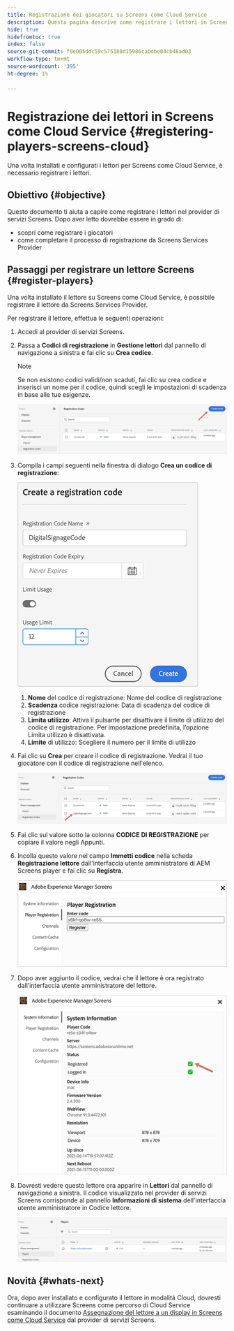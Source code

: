 ```yaml
---
title: Registrazione dei giocatori su Screens come Cloud Service
description: Questa pagina descrive come registrare i lettori in Screens come Cloud Service.
hide: true
hidefromtoc: true
index: false
source-git-commit: f0e005ddc59c575188d15986cabdbe04cb48ad03
workflow-type: tm+mt
source-wordcount: '395'
ht-degree: 1%

---
```



# Registrazione dei lettori in Screens come Cloud Service {#registering-players-screens-cloud}

Una volta installati e configurati i lettori per Screens come Cloud Service, è necessario registrare i lettori.

## Obiettivo {#objective}

Questo documento ti aiuta a capire come registrare i lettori nel provider di servizi Screens. Dopo aver letto dovrebbe essere in grado di:

* scopri come registrare i giocatori
* come completare il processo di registrazione da Screens Services Provider

## Passaggi per registrare un lettore Screens {#register-players}

Una volta installato il lettore su Screens come Cloud Service, è possibile registrare il lettore da Screens Services Provider.

Per registrare il lettore, effettua le seguenti operazioni:

1. Accedi al provider di servizi Screens.

1. Passa a **Codici di registrazione** in **Gestione lettori** dal pannello di navigazione a sinistra e fai clic su **Crea codice**.

   >[!NOTE]
   >Se non esistono codici validi/non scaduti, fai clic su crea codice e inserisci un nome per il codice, quindi scegli le impostazioni di scadenza in base alle tue esigenze.

   ![immagine](/help/screens-cloud/assets/player/register-player1.png)

1. Compila i campi seguenti nella finestra di dialogo **Crea un codice di registrazione**:

   ![immagine](/help/screens-cloud/assets/player/register-player2.png)

   1. **Nome** del codice di registrazione: Nome del codice di registrazione
   1. **Scadenza** codice registrazione: Data di scadenza del codice di registrazione
   1. **Limita utilizzo**: Attiva il pulsante per disattivare il limite di utilizzo del codice di registrazione. Per impostazione predefinita, l’opzione Limita utilizzo è disattivata.
   1. **Limite** di utilizzo: Scegliere il numero per il limite di utilizzo

1. Fai clic su **Crea** per creare il codice di registrazione. Vedrai il tuo giocatore con il codice di registrazione nell&#39;elenco.

   ![immagine](/help/screens-cloud/assets/player/register-player3.png)

1. Fai clic sul valore sotto la colonna **CODICE DI REGISTRAZIONE** per copiare il valore negli Appunti.

1. Incolla questo valore nel campo **Immetti codice** nella scheda **Registrazione lettore** dall&#39;interfaccia utente amministratore di AEM Screens player e fai clic su **Registra**.

   ![immagine](/help/screens-cloud/assets/player/register-player4.png)


1. Dopo aver aggiunto il codice, vedrai che il lettore è ora registrato dall’interfaccia utente amministratore del lettore.

   ![immagine](/help/screens-cloud/assets/player/register-player5.png)

1. Dovresti vedere questo lettore ora apparire in **Lettori** dal pannello di navigazione a sinistra. Il codice visualizzato nel provider di servizi Screens corrisponde al pannello **Informazioni di sistema** dell&#39;interfaccia utente amministratore in Codice lettore.

   ![immagine](/help/screens-cloud/assets/player/register-player6.png)

## Novità {#whats-next}

Ora, dopo aver installato e configurato il lettore in modalità Cloud, dovresti continuare a utilizzare Screens come percorso di Cloud Service esaminando il documento [Assegnazione del lettore a un display in Screens come Cloud Service](/help/screens-cloud/managing-players-registration/assigning-player-display.md) dal provider di servizi Screens.